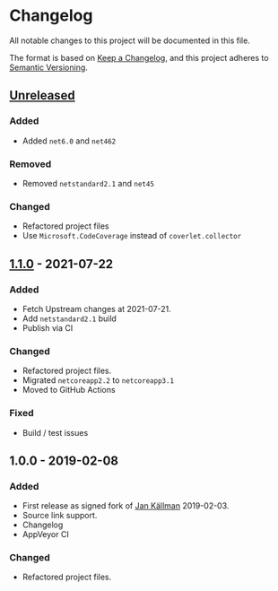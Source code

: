 # Changelog
All notable changes to this project will be documented in this file.

The format is based on [Keep a Changelog](https://keepachangelog.com/en/1.0.0/),
and this project adheres to [Semantic Versioning](https://semver.org/spec/v2.0.0.html).

## [Unreleased]

### Added
- Added `net6.0` and `net462`

### Removed
- Removed `netstandard2.1` and `net45`

### Changed
- Refactored project files
- Use `Microsoft.CodeCoverage` instead of `coverlet.collector`

## [1.1.0] - 2021-07-22

### Added
- Fetch Upstream changes at 2021-07-21.
- Add `netstandard2.1` build
- Publish via CI

### Changed
- Refactored project files.
- Migrated `netcoreapp2.2` to `netcoreapp3.1`
- Moved to GitHub Actions

### Fixed
- Build / test issues

## 1.0.0 - 2019-02-08

### Added
- First release as signed fork of [Jan Källman](https://github.com/JanKallman/EPPlus) 2019-02-03.
- Source link support.
- Changelog
- AppVeyor CI

### Changed
- Refactored project files.


[Unreleased]: https://github.com/visualon/EPPlus/compare/v1.1.0...HEAD
[1.1.0]: https://github.com/visualon/EPPlus/compare/v1.0.0...v1.1.0
